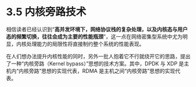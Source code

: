 # 3.5 内核旁路技术

相信读者已经认识到“**高并发环境下，网络协议栈的复杂处理，以及内核态与用户态的频繁切换，往往会成为主要的性能瓶颈**”，这一点在网络密集型系统中尤为明显，内核处理能力的局限性将直接制约整个系统的性能表现。

在人们想办法提升内核性能的同时，另外一批人抱着它不行就绕开它的思路，提出了一种“内核旁路（Kernel bypass）”思想的技术方案。其中，DPDK 与 XDP 是主机内“内核旁路”思想的实现代表，RDMA 是主机之间“内核旁路”思想的实现代表。